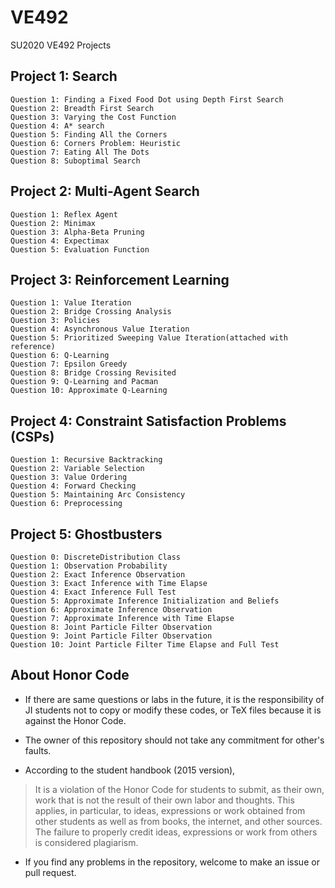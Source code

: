 # VE492
SU2020 VE492 Projects

## Project 1: Search
    Question 1: Finding a Fixed Food Dot using Depth First Search
    Question 2: Breadth First Search
    Question 3: Varying the Cost Function
    Question 4: A* search
    Question 5: Finding All the Corners
    Question 6: Corners Problem: Heuristic
    Question 7: Eating All The Dots
    Question 8: Suboptimal Search

## Project 2: Multi-Agent Search
    Question 1: Reflex Agent
    Question 2: Minimax
    Question 3: Alpha-Beta Pruning
    Question 4: Expectimax
    Question 5: Evaluation Function
    
## Project 3: Reinforcement Learning
    Question 1: Value Iteration
    Question 2: Bridge Crossing Analysis
    Question 3: Policies
    Question 4: Asynchronous Value Iteration
    Question 5: Prioritized Sweeping Value Iteration(attached with reference)
    Question 6: Q-Learning
    Question 7: Epsilon Greedy
    Question 8: Bridge Crossing Revisited
    Question 9: Q-Learning and Pacman
    Question 10: Approximate Q-Learning

## Project 4: Constraint Satisfaction Problems (CSPs)
    Question 1: Recursive Backtracking
    Question 2: Variable Selection
    Question 3: Value Ordering
    Question 4: Forward Checking
    Question 5: Maintaining Arc Consistency
    Question 6: Preprocessing

## Project 5: Ghostbusters
    Question 0: DiscreteDistribution Class
    Question 1: Observation Probability
    Question 2: Exact Inference Observation
    Question 3: Exact Inference with Time Elapse
    Question 4: Exact Inference Full Test
    Question 5: Approximate Inference Initialization and Beliefs
    Question 6: Approximate Inference Observation
    Question 7: Approximate Inference with Time Elapse
    Question 8: Joint Particle Filter Observation
    Question 9: Joint Particle Filter Observation
    Question 10: Joint Particle Filter Time Elapse and Full Test
    
## About Honor Code

- If there are same questions or labs in the future, it is the responsibility of JI students not to copy or modify these codes, or TeX files because it is against the Honor Code. 
- The owner of this repository should not take any commitment for other's faults.

- According to the student handbook (2015 version),

> It is a violation of the Honor Code for students to submit, as their own, work that is not the result of their own labor and thoughts. This applies, in particular, to ideas, expressions or work obtained from other students as well as from books, the internet, and other sources. The failure to properly credit ideas, expressions or work from others is considered plagiarism.

- If you find any problems in the repository, welcome to make an issue or pull request.
